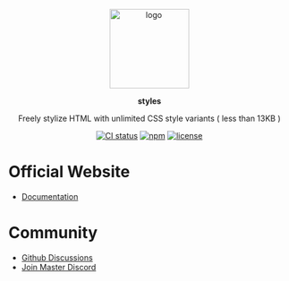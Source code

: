 <br><br>
<p align="center">
    <img src="https://raw.githubusercontent.com/master-co/package/document/images/logo-and-text.svg" alt="logo" width="142">
</p>
<p align="center">
    <b><!-- name -->styles<!----></b>
</p>
<p align="center"><!-- package.description -->Freely stylize HTML with unlimited CSS style variants ( less than 13KB )<!----></p>
<p align="center">
<!-- badges.map((badge) => `<a href="${badge.href}"><img src="${badge.src}" alt="${badge.alt}"></a>`).join('&nbsp;')--><a href="https://circleci.com/gh/master-co/workflows/styles/tree/main"><img src="https://img.shields.io/circleci/build/github/master-co/styles/main.svg?logo=circleci&logoColor=fff&label=CircleCI" alt="CI status"></a>&nbsp;<a href="https://www.npmjs.com/@master/styles"><img src="https://img.shields.io/npm/v/@master/styles.svg?logo=npm&logoColor=fff&label=NPM&color=limegreen" alt="npm"></a>&nbsp;<a href="https://github.com/master-co/styles/blob/main/LICENSE"><img src="https://img.shields.io/github/license/master-co/styles" alt="license"></a><!---->
</p>

# Official Website
- [Documentation](https://styles.master.co)

# Community
- [Github Discussions](https://github.com/master-co/styles/discussions)
- [Join Master Discord](https://discord.gg/sZNKpAAAw6)